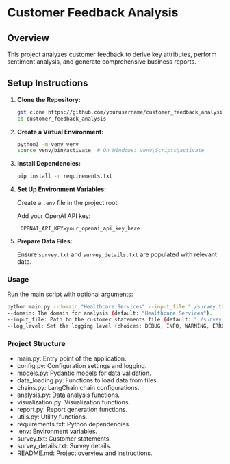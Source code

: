 # Customer Feedback Analysis

## Overview

This project analyzes customer feedback to derive key attributes, perform sentiment analysis, and generate comprehensive business reports.

## Setup Instructions

1. **Clone the Repository:**
   
   ```bash
   git clone https://github.com/yourusername/customer_feedback_analysis.git
   cd customer_feedback_analysis
   ```

2. **Create a Virtual Environment:**

    ```bash
    python3 -m venv venv
    source venv/bin/activate  # On Windows: venv\Scripts\activate
    ```

3. **Install Dependencies:**

    ```bash
    pip install -r requirements.txt
    ```
4. **Set Up Environment Variables:**

    Create a `.env` file in the project root.

    Add your OpenAI API key:

        
        OPENAI_API_KEY=your_openai_api_key_here
        

5. **Prepare Data Files:**

    Ensure `survey.txt` and `survey_details.txt` are populated with relevant data.

### Usage
Run the main script with optional arguments:

```bash
python main.py --domain "Healthcare Services" --input_file "./survey.txt" --log_level "INFO"
--domain: The domain for analysis (default: "Healthcare Services").
--input_file: Path to the customer statements file (default: "./survey.txt").
--log_level: Set the logging level (choices: DEBUG, INFO, WARNING, ERROR, CRITICAL; default: INFO).
```

### Project Structure
* main.py: Entry point of the application.
* config.py: Configuration settings and logging.
* models.py: Pydantic models for data validation.
* data_loading.py: Functions to load data from files.
* chains.py: LangChain chain configurations.
* analysis.py: Data analysis functions.
* visualization.py: Visualization functions.
* report.py: Report generation functions.
* utils.py: Utility functions.
* requirements.txt: Python dependencies.
* .env: Environment variables.
* survey.txt: Customer statements.
* survey_details.txt: Survey details.
* README.md: Project overview and instructions.
